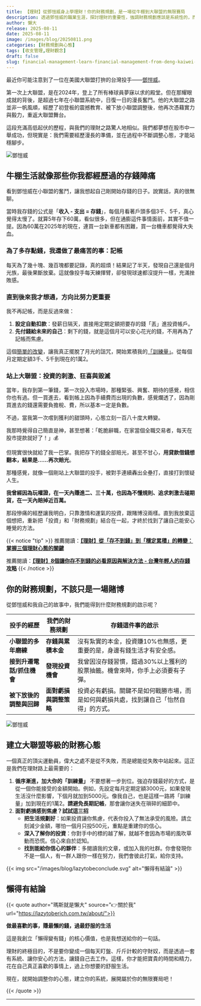 ```yaml
---
title: 【理財】從鄧愷威身上學理財！你的財務規劃，是一場從牛棚到大聯盟的無限賽局
description: 透過鄧愷威的職業生涯，探討理財的重要性，強調財務規劃應該是系統性的，而非賭博式的冒險。建議透過設定自動扣款和逐步增加存款來累積資本，並強調面對虧損時的心態調整和持續學習，以建立穩健的財務心態，最終達到理想的生活方式。
author: 懶大
release: 2025-08-11
date: 2025-08-11
image: /images/blog/20250811.png
categories: [財務規劃與心態]
tags: [收支管理,理財觀念]
draft: false
slug: financial-management-learn-financial-management-from-deng-kaiwei-your-financial-planning-is-an-infinite-game-from-the-bullpen-to-the-major-leagues
---
```


最近你可能注意到了一位在美國大聯盟打拚的台灣投手——[鄧愷威](https://twbsball.dils.tku.edu.tw/wiki/index.php?title=%E9%84%A7%E6%84%B7%E5%A8%81)。

第一次上大聯盟，是在2024年，登上了所有棒球員夢寐以求的殿堂。但在那耀眼成就的背後，是超過七年在小聯盟系統中，日復一日的漫長奮鬥。他的大聯盟之路並非一帆風順，經歷了初登板的震撼教育、被下放小聯盟調整後，他再次憑藉實力與毅力，重返大聯盟舞台。

這段充滿高低起伏的歷程，與我們的理財之路驚人地相似。我們都夢想在股市中一舉成功，但現實是：我們需要經歷漫長的準備，並在過程中不斷調整心態，才能站穩腳步。

![鄧愷威](https://images.unsplash.com/photo-1595883565795-fb9e37b4fa9d?ixlib=rb-4.1.0&q=85&fm=jpg&crop=entropy&cs=srgb)

## 牛棚生活就像那些你我都經歷過的存錢陣痛

看到鄧愷威在小聯盟的奮鬥，讓我想起自己剛開始存錢的日子。說實話，真的很無聊。

當時我存錢的公式是「**收入 - 支出 = 存錢**」，每個月看著戶頭多個3千、5千，真心覺得太慢了。就算5年存下60萬，看似很多，但在通膨這件事情面前，其實不值一提。因為60萬在2025年的現在，連買一台新車都有困難，買一台機車都覺得大失血。

### 為了多存點錢，我還做了最痛苦的事：**記帳**

每天為了幾十塊、幾百塊都要記錄，真的超煩！結果記了半天，發現自己還是個月光族，最後果斷放棄。這就像投手每天練揮臂，卻發現球速都沒提升一樣，充滿挫敗感。

### 直到後來我才想通，**方向比努力更重要**

我不再記帳，而是反過來做：

1. **設定自動扣款**：發薪日隔天，直接用定期定額把要存的錢「丟」進投資帳戶。
2. **先付錢給未來的自己**：剩下的錢，就是這個月可以安心花光的錢，不用再為了記帳而焦慮。

這個[簡單的改變](https://lazytoberich.com.tw/blog/how-to-learn-to-spend-not-save-and-still-save-money/)，讓我真正擺脫了月光的詛咒，開始累積我的[「訓練量」](https://lazytoberich.com.tw/blog/finance-the-transition-from-not-being-able-to-save-money-to-stable-accumulation-mastering-the-key-to-three-financial-mindsets/)。從每個月定期定額3千、5千到現在的1萬2。

### 站上大聯盟：投資的刺激、狂喜與毀滅

當年，我存到第一筆錢，第一次投入市場時，那種緊張、興奮、期待的感覺，相信你也有過。但一買進去，看到帳上因為手續費而出現的負數，感覺爛透了，因為剛買進去的錢還需要負擔稅、費，所以基本一定是負數。

不過，當我第一次嚐到獲利的甜頭時，心態立刻一百八十度大轉變。

我那時覺得自己簡直是神，甚至想著：「乾脆辭職，在家當個全職交易者，每天在股市提款就好了！」💰

但現實很快就給了我一巴掌。我把存下的錢全部賠光，甚至不甘心，**用貸款借錢想翻本，結果是……再次賠光**。

那種感覺，就像一個剛站上大聯盟的投手，被對手連續轟出全壘打，直接打到懷疑人生。

**我曾經因為玩權證，在一天內賺進二、三十萬，也因為不懂規則、追求刺激去碰期貨，在一天內賠掉近百萬。**

那段慘痛的經歷讓我明白，只靠激情和運氣的投資，跟賭博沒兩樣。直到我放棄這個想把，重新把「投資」和「財務規劃」結合在一起，才終於找到了讓自己能安心睡覺的方法。

{{< notice "tip" >}}
推薦閱讀：[**【理財】從「存不到錢」到「穩定累積」的轉變：掌握三個理財心態的關鍵**](https://lazytoberich.com.tw/blog/finance-the-transition-from-not-being-able-to-save-money-to-stable-accumulation-mastering-the-key-to-three-financial-mindsets/)

推薦閱讀：[**【理財】8個讓你存不到錢的必看原因與解決方法 - 台灣年輕人的存錢攻略**](https://lazytoberich.com.tw/blog/finance-8-must-see-reasons-and-solutions-that-prevent-you-from-saving-money-a-saving-strategy-for-young-people-in-taiwan/)
{{< /notice >}}

## 你的財務規劃，不該只是一場賭博

從鄧愷威和我自己的故事中，我們能得到什麼財務規劃的啟示呢？

| **投手的經歷** | **我們的財務規劃** | **存錢這件事的啟示** |
| --- | --- | --- |
| **小聯盟的多年磨練** | **存錢與累積本金** | 沒有紮實的本金，投資賺10%也無感，更重要的是，身邊有錢生活才有安全感。 |
| **接到升遷電話/抓住機會** | **發現投資機會** | 我曾因沒存錢習慣，錯過30%以上獲利的股票抽籤。機會來時，你手上必須要有子彈。 |
| **被下放後的調整與回歸** | **面對虧損與調整策略** | 投資必有虧損。關鍵不是如何戰勝市場，而是如何與虧損共處，找到讓自己「怡然自得」的方式。 |

![鄧愷威](https://images.unsplash.com/photo-1519435887317-eabcf2ab8075?ixlib=rb-4.1.0&q=85&fm=jpg&crop=entropy&cs=srgb)

## 建立大聯盟等級的財務心態

一個真正的頂尖運動員，偉大之處不是從不失敗，而是總能從失敗中站起來。這正是我們在理財路上最需要的：

1. **循序漸進，加大你的「訓練量」**
不要想著一步到位。強迫存錢最好的方式，是從一個你能接受的金額開始。例如，先設定每月定期定額3000元，如果發現生活沒什麼影響，下個月就加到5000元。像我自己，也是這樣一路將「訓練量」加到現在的1萬2。**請避免長期記帳**，那會讓你迷失在瑣碎的細節中。
2. **面對虧損感到焦慮？試試這三招**
    - **把生活規劃好**：如果投資讓你焦慮，代表你投入了無法承受的風險。請立刻減少金額，哪怕一個月只投500元，重點是重建你的信心。
    - **深入了解你的投資**：你對手中的標的越了解，就越不會因為市場的風吹草動而恐慌。信心來自於認知。
    - **找到能給你信心的夥伴**：多閱讀我的文章，或加入我的社群。你會發現你不是一個人，有一群人跟你一樣在努力，我們會彼此打氣，給你支持。

{{< img src="/images/blog/lazytobeconclude.svg" alt="懶得有結論" >}}

## 懶得有結論

{{< quote author="瑪斯就是懶大" source="👉關於我" url="https://lazytoberich.com.tw/about/">}}

**做最喜歡的事，賺最懶的錢，過最舒服的生活**

這是我創立「懶得變有錢」的核心價值，也是我想送給你的一句話。

理財的終極目的，不是要你變成一個每天盯盤、斤斤計較的守財奴，而是透過一套有系統、讓你安心的方法，讓錢自己去工作。這樣，你才能把寶貴的時間和精力，花在自己真正喜歡的事情上，過上你想要的舒服生活。

現在，就開始調整你的心態，建立你的系統，展開屬於你的無限賽局吧！

{{< /quote >}}

---

